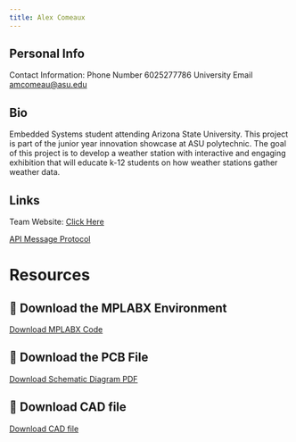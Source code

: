 ```yaml
---
title: Alex Comeaux
---
```


## Personal Info
Contact Information: 
Phone Number 6025277786
University Email <amcomeau@asu.edu>

## Bio

Embedded Systems student attending Arizona State University. This project is part of the junior year innovation showcase at ASU polytechnic. The goal of this project is to develop a weather station with interactive and engaging exhibition that will educate k-12 students on how weather stations gather weather data.

## Links

Team Website: [Click Here](https://egr314-2025-s-306.github.io/EGR314-Team306/)

[API Message Protocol](./API.md)

# Resources

## 📁 Download the MPLABX Environment

[Download MPLABX Code](./assets/zip-files/MPLABXfile.zip)

## 📁 Download the PCB File

[Download Schematic Diagram PDF](./assets/zip-files/PCBfile.zip)

## 📁 Download CAD file

[Download CAD file](.assets/zip-files/SolarArrayAssembly.zip)

